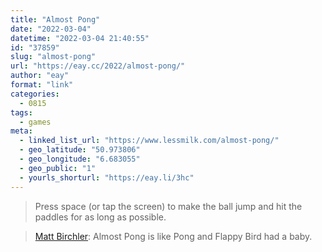 ```yaml
---
title: "Almost Pong"
date: "2022-03-04"
datetime: "2022-03-04 21:40:55"
id: "37859"
slug: "almost-pong"
url: "https://eay.cc/2022/almost-pong/"
author: "eay"
format: "link"
categories:
  - 0815
tags:
  - games
meta:
  - linked_list_url: "https://www.lessmilk.com/almost-pong/"
  - geo_latitude: "50.973806"
  - geo_longitude: "6.683055"
  - geo_public: "1"
  - yourls_shorturl: "https://eay.li/3hc"
---
```


> Press space (or tap the screen) to make the ball jump and hit the paddles for as long as possible.

> [Matt Birchler](https://birchtree.me/blog/newsletter-105/): Almost Pong is like Pong and Flappy Bird had a baby.
